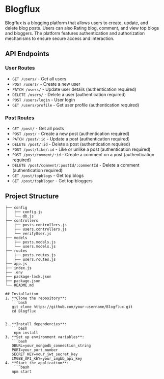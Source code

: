 # Blogflux
Blogflux is a blogging platform that allows users to create, update, and delete blog posts. Users can also Rating blog, comment, and view top blogs and bloggers. The platform features authentication and authorization mechanisms to ensure secure access and interaction.

## API Endpoints
### User Routes
- `GET /users/` - Get all users
- `POST /users/` - Create a new user
- `PATCH /users/` - Update user details (authentication required)
- `DELETE /users/` - Delete a user (authentication required)
- `POST /users/login` - User login
- `GET /users/profile` - Get user profile (authentication required)
### Post Routes
- `GET /post/` - Get all posts
- `POST /post/` - Create a new post (authentication required)
- `PATCH /post/:id` - Update a post (authentication required)
- `DELETE /post/:id` - Delete a post (authentication required)
- `POST /post/like/:id` - Like or unlike a post (authentication required)
- `POST /post/comment/:id` - Create a comment on a post (authentication required)
- `DELETE /post/comment/:postId/:commentId` - Delete a comment (authentication required)
- `GET /post/topblogs` - Get top blogs
- `GET /post/topbloger` - Get top bloggers
 
## Project Structure
```plaintext
├── config
│   ├── config.js
│   └── db.js
├── controllers
│   ├── posts.controllers.js
│   ├── users.controllers.js
│   └── verifyUser.js
├── models
│   ├── posts.models.js
│   └── users.models.js
├── routes
│   ├── posts.routes.js
│   ├── users.routes.js
├── app.js
├── index.js
├── .env
├── package-lock.json
├── package.json
└── README.md

## Installation
1. **Clone the repository**:
   ```bash
   git clone https://github.com/your-username/Blogflux.git
   cd Blogflux 


2. **Install dependencies**:
   ```bash
    npm install
3. **Set up environment variables**:
   ```bash
   DBURL=your_mongodb_connection_string
   PORT=your_port_number
   SECRET_KEY=your_jwt_secret_key
   IMGBB_API_KEY=your_imgbb_api_key
4. **Start the application**:
    ```bash
   npm start

